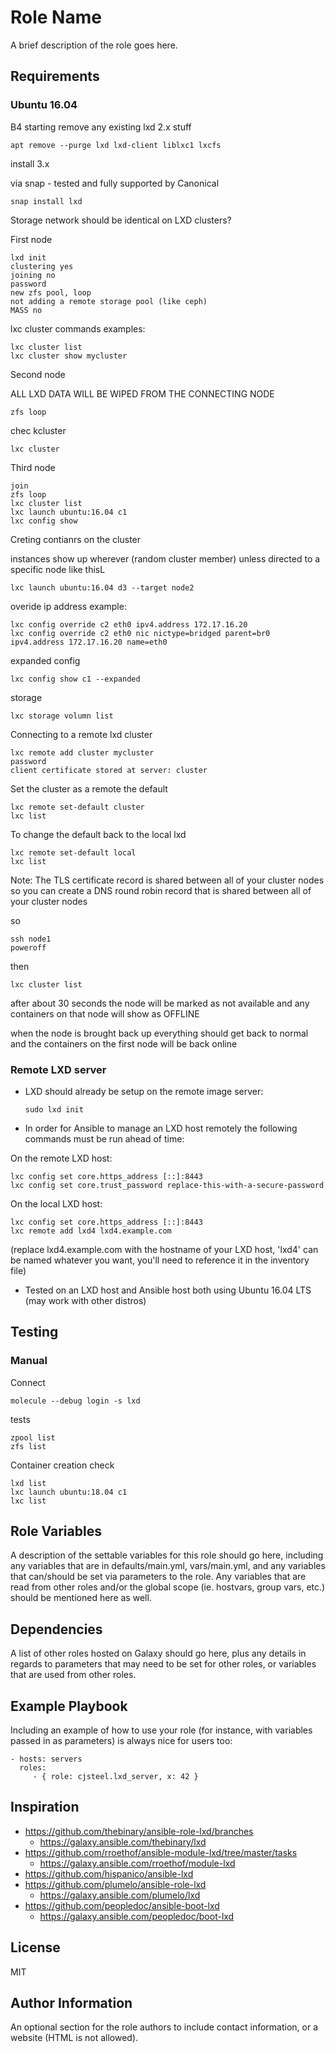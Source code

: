 Role Name
=========

A brief description of the role goes here.

Requirements
------------

### Ubuntu 16.04

B4 starting remove any existing lxd 2.x stuff

```shell
apt remove --purge lxd lxd-client liblxc1 lxcfs
```

install 3.x

via snap - tested and fully supported by Canonical

```shell
snap install lxd
```

Storage network should be identical on LXD clusters?

First node

```shell
lxd init
clustering yes
joining no
password
new zfs pool, loop
not adding a remote storage pool (like ceph)
MASS no
```

lxc cluster commands examples:

```shell
lxc cluster list
lxc cluster show mycluster
```

Second node

ALL LXD DATA WILL BE WIPED FROM THE CONNECTING NODE

```shell
zfs loop
```

chec kcluster

```shell
lxc cluster
```

Third node

```shell
join 
zfs loop
lxc cluster list
lxc launch ubuntu:16.04 c1
lxc config show
```

Creting contianrs on the cluster

instances show up wherever (random cluster member) unless directed to a specific node like thisL

```shell
lxc launch ubuntu:16.04 d3 --target node2
```



overide ip address example:

```shell
lxc config override c2 eth0 ipv4.address 172.17.16.20
lxc config override c2 eth0 nic nictype=bridged parent=br0 ipv4.address 172.17.16.20 name=eth0
```

expanded config

```shell
lxc config show c1 --expanded
```

storage

```shell
lxc storage volumn list
```

Connecting to a remote lxd cluster

```shell
lxc remote add cluster mycluster
password
client certificate stored at server: cluster
```

Set the cluster as a remote the default

```shell
lxc remote set-default cluster
lxc list
```

To change the default back to the local lxd

```shell
lxc remote set-default local
lxc list
```

Note: The TLS certificate record is shared between all of your cluster nodes so you can create a DNS round robin record that is shared between all of your cluster nodes

so

```shell
ssh node1
poweroff
```

then

```shell
lxc cluster list
```

after about 30 seconds the node will be marked as not available and any containers on that node will show as OFFLINE

when the node is brought back up everything should get back to normal and the containers on the first node will be back online

### Remote LXD server

- LXD should already be setup on the remote image server:

  `sudo lxd init`

- In order for Ansible to manage an LXD host remotely the following commands must be run ahead of time:

On the remote LXD host:

```shell
lxc config set core.https_address [::]:8443
lxc config set core.trust_password replace-this-with-a-secure-password
```

On the local LXD host:

```shell
lxc config set core.https_address [::]:8443
lxc remote add lxd4 lxd4.example.com
```

(replace lxd4.example.com with the hostname of your LXD host, 'lxd4'  can be named whatever you want, you'll need to reference it in the  inventory file)

- Tested on an LXD host and Ansible host both using Ubuntu 16.04 LTS (may work with other distros)

## Testing

### Manual

Connect

```shell
molecule --debug login -s lxd
```

tests

```shell
zpool list
zfs list
```

Container creation check

```shell
lxd list
lxc launch ubuntu:18.04 c1
lxc list
```



Role Variables
--------------

A description of the settable variables for this role should go here, including
any variables that are in defaults/main.yml, vars/main.yml, and any variables
that can/should be set via parameters to the role. Any variables that are read
from other roles and/or the global scope (ie. hostvars, group vars, etc.) should
be mentioned here as well.

Dependencies
------------

A list of other roles hosted on Galaxy should go here, plus any details in
regards to parameters that may need to be set for other roles, or variables that
are used from other roles.

Example Playbook
----------------

Including an example of how to use your role (for instance, with variables
passed in as parameters) is always nice for users too:

    - hosts: servers
      roles:
         - { role: cjsteel.lxd_server, x: 42 }

## Inspiration

* https://github.com/thebinary/ansible-role-lxd/branches
  * https://galaxy.ansible.com/thebinary/lxd
* https://github.com/rroethof/ansible-module-lxd/tree/master/tasks
  * https://galaxy.ansible.com/rroethof/module-lxd
* https://github.com/hispanico/ansible-lxd
* https://github.com/plumelo/ansible-role-lxd
  * https://galaxy.ansible.com/plumelo/lxd
* https://github.com/peopledoc/ansible-boot-lxd
  * https://galaxy.ansible.com/peopledoc/boot-lxd

License
-------

MIT

Author Information
------------------

An optional section for the role authors to include contact information, or a
website (HTML is not allowed).

